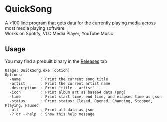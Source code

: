# QuickSong
A >100 line program that gets data for the currently playing media across most media playing software<br>
Works on Spotify, VLC Media Player, YouTube Music

## Usage
You may find a prebuilt binary in the [Releases](https://github.com/iiDk-the-actual/QuickSong/releases) tab
```
Usage: QuickSong.exe [option]
Options:
  -name         : Print the current song title
  -artist       : Print the current artist name
  -description  : Print "title - artist"
  -icon         : Print album art as base64 data (png)
  -time         : Print start time, end time, and elapsed time as json
  -status       : Print status: Closed, Opened, Changing, Stopped, Playing, Paused
  -all          : Print all data as json
  -? or --help  : Show this help message
```